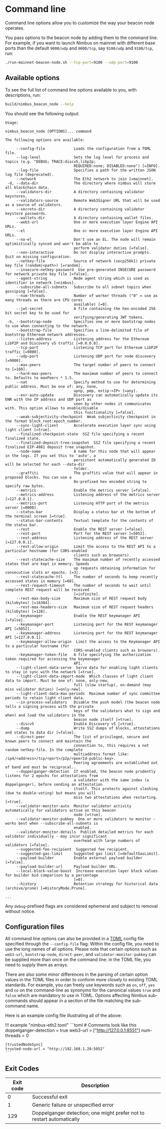 # Command line

Command line options allow you to customize the way your beacon node operates.

You pass options to the beacon node by adding them to the command line.
For example, if you want to launch Nimbus on mainnet with different base ports than the default `9000/udp` and `9000/tcp`, say `9100/udp` and `9100/tcp`, run:

```sh
./run-mainnet-beacon-node.sh --tcp-port=9100 --udp-port=9100
```

## Available options

To see the full list of command line options available to you, with descriptions, run:

```sh
build/nimbus_beacon_node --help
```

You should see the following output:

```
Usage:

nimbus_beacon_node [OPTIONS]... command

The following options are available:

     --config-file             Loads the configuration from a TOML file.
     --log-level               Sets the log level for process and topics (e.g. "DEBUG; TRACE:discv5,libp2p;
                               REQUIRED:none; DISABLED:none") [=INFO].
     --log-file                Specifies a path for the written JSON log file (deprecated).
     --network                 The Eth2 network to join [=mainnet].
 -d, --data-dir                The directory where nimbus will store all blockchain data.
     --validators-dir          A directory containing validator keystores.
     --validators-source       Remote Web3Signer URL that will be used as a source of validators.
     --secrets-dir             A directory containing validator keystore passwords.
     --wallets-dir             A directory containing wallet files.
     --web3-url                One or more execution layer Engine API URLs.
     --el                      One or more execution layer Engine API URLs.
     --no-el                   Don't use an EL. The node will remain optimistically synced and won't be able to
                               perform validator duties [=false].
     --non-interactive         Do not display interactive prompts. Quit on missing configuration.
     --netkey-file             Source of network (secp256k1) private key file (random|<path>) [=random].
     --insecure-netkey-password  Use pre-generated INSECURE password for network private key file [=false].
     --agent-string            Node agent string which is used as identifier in network [=nimbus].
     --subscribe-all-subnets   Subscribe to all subnet topics when gossiping [=false].
     --num-threads             Number of worker threads ("0" = use as many threads as there are CPU cores
                               available) [=0].
     --jwt-secret              A file containing the hex-encoded 256 bit secret key to be used for
                               verifying/generating JWT tokens.
 -b, --bootstrap-node          Specifies one or more bootstrap nodes to use when connecting to the network.
     --bootstrap-file          Specifies a line-delimited file of bootstrap Ethereum network addresses.
     --listen-address          Listening address for the Ethereum LibP2P and Discovery v5 traffic [=0.0.0.0].
     --tcp-port                Listening TCP port for Ethereum LibP2P traffic [=9000].
     --udp-port                Listening UDP port for node discovery [=9000].
     --max-peers               The target number of peers to connect to [=160].
     --hard-max-peers          The maximum number of peers to connect to. Defaults to maxPeers * 1.5.
     --nat                     Specify method to use for determining public address. Must be one of: any, none,
                               upnp, pmp, extip:<IP> [=any].
     --enr-auto-update         Discovery can automatically update its ENR with the IP address and UDP port as
                               seen by other nodes it communicates with. This option allows to enable/disable
                               this functionality [=false].
     --weak-subjectivity-checkpoint  Weak subjectivity checkpoint in the format block_root:epoch_number.
     --sync-light-client       Accelerate execution layer sync using light client [=true].
     --finalized-checkpoint-state  SSZ file specifying a recent finalized state.
     --finalized-deposit-tree-snapshot  SSZ file specifying a recent finalized EIP-4881 deposit tree snapshot.
     --node-name               A name for this node that will appear in the logs. If you set this to 'auto', a
                               persistent automatically generated ID will be selected for each --data-dir
                               folder.
     --graffiti                The graffiti value that will appear in proposed blocks. You can use a
                               0x-prefixed hex encoded string to specify raw bytes.
     --metrics                 Enable the metrics server [=false].
     --metrics-address         Listening address of the metrics server [=127.0.0.1].
     --metrics-port            Listening HTTP port of the metrics server [=8008].
     --status-bar              Display a status bar at the bottom of the terminal screen [=true].
     --status-bar-contents     Textual template for the contents of the status bar.
     --rest                    Enable the REST server [=false].
     --rest-port               Port for the REST server [=5052].
     --rest-address            Listening address of the REST server [=127.0.0.1].
     --rest-allow-origin       Limit the access to the REST API to a particular hostname (for CORS-enabled
                               clients such as browsers).
     --rest-statecache-size    The maximum number of recently accessed states that are kept in memory. Speeds
                               up requests obtaining information for consecutive slots or epochs. [=3].
     --rest-statecache-ttl     The number of seconds to keep recently accessed states in memory [=60].
     --rest-request-timeout    The number of seconds to wait until complete REST request will be received
                               [=infinite].
     --rest-max-body-size      Maximum size of REST request body (kilobytes) [=16384].
     --rest-max-headers-size   Maximum size of REST request headers (kilobytes) [=128].
     --keymanager              Enable the REST keymanager API [=false].
     --keymanager-port         Listening port for the REST keymanager API [=5052].
     --keymanager-address      Listening port for the REST keymanager API [=127.0.0.1].
     --keymanager-allow-origin  Limit the access to the Keymanager API to a particular hostname (for
                               CORS-enabled clients such as browsers).
     --keymanager-token-file   A file specifying the authorization token required for accessing the keymanager
                               API.
     --light-client-data-serve  Serve data for enabling light clients to stay in sync with the network [=true].
     --light-client-data-import-mode  Which classes of light client data to import. Must be one of: none, only-new,
                               full (slow startup), on-demand (may miss validator duties) [=only-new].
     --light-client-data-max-periods  Maximum number of sync committee periods to retain light client data.
     --in-process-validators   Disable the push model (the beacon node tells a signing process with the private
                               keys of the validators what to sign and when) and load the validators in the
                               beacon node itself [=true].
     --discv5                  Enable Discovery v5 [=true].
     --dump                    Write SSZ dumps of blocks, attestations and states to data dir [=false].
     --direct-peer             The list of privileged, secure and known peers to connect and maintain the
                               connection to, this requires a not random netkey-file. In the complete
                               multiaddress format like: /ip4/<address>/tcp/<port>/p2p/<peerId-public-key>.
                               Peering agreements are established out of band and must be reciprocal..
     --doppelganger-detection  If enabled, the beacon node prudently listens for 2 epochs for attestations from
                               a validator with the same index (a doppelganger), before sending an attestation
                               itself. This protects against slashing (due to double-voting) but means you will
                               miss two attestations when restarting. [=true].
     --validator-monitor-auto  Monitor validator activity automatically for validators active on this beacon
                               node [=true].
     --validator-monitor-pubkey  One or more validators to monitor - works best when --subscribe-all-subnets is
                               enabled.
     --validator-monitor-details  Publish detailed metrics for each validator individually - may incur significant
                               overhead with large numbers of validators [=false].
     --suggested-fee-recipient  Suggested fee recipient.
     --suggested-gas-limit     Suggested gas limit [=defaultGasLimit].
     --payload-builder         Enable external payload builder [=false].
     --payload-builder-url     Payload builder URL.
     --local-block-value-boost  Increase execution layer block values for builder bid comparison by a percentage
                               [=0].
     --history                 Retention strategy for historical data (archive/prune) [=HistoryMode.Prune].

...
```

Any `debug`-prefixed flags are considered ephemeral and subject to removal without notice.

## Configuration files

All command line options can also be provided in a [TOML](https://toml.io/en/)
config file specified through the `--config-file` flag.
Within the config file, you need to use the long names of all options.
Please note that certain options
such as `web3-url`, `bootstrap-node`, `direct-peer`, and `validator-monitor-pubkey`
can be supplied more than once on the command line: in the TOML file, you need
to supply them as arrays.

There are also some minor differences in the parsing
of certain option values in the TOML files in order to conform more closely to
existing TOML standards.
For example, you can freely use keywords such as `on`,
`off`, `yes` and `no` on the command-line as synonyms for the canonical values
`true` and `false` which are mandatory to use in TOML. Options affecting Nimbus
sub-commands should appear in a section of the file matching the sub-command name.

Here is an example config file illustrating all of the above:

!!! example "nimbus-eth2.toml"
    ```toml
    # Comments look like this
    doppelganger-detection = true
    web3-url = ["http://127.0.0.1:8551"]
    num-threads = 0

    [trustedNodeSync]
    trusted-node-url = "http://192.168.1.20:5052"
    ```

## Exit Codes

| Exit code | Description                                                           |
|-----------|-----------------------------------------------------------------------|
| 0         | Successful exit                                                       |
| 1         | Generic failure or unspecified error                                  |
| 129       | Doppelganger detection; one might prefer not to restart automatically |
